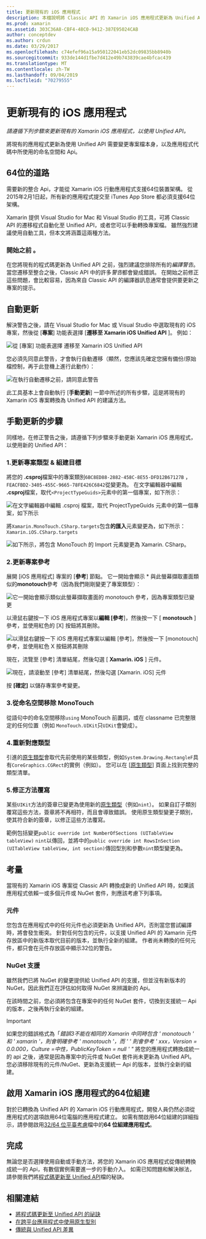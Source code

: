 ```yaml
---
title: 更新現有的 iOS 應用程式
description: 本檔說明將 Classic API 的 Xamarin iOS 應用程式更新為 Unified API 時必須遵循的步驟。
ms.prod: xamarin
ms.assetid: 303C36A8-CBF4-48C0-9412-387E95024CAB
author: conceptdev
ms.author: crdun
ms.date: 03/29/2017
ms.openlocfilehash: c74efef96a15a950122041eb52dc09835bb8940b
ms.sourcegitcommit: 933de144d1fbe7d412e49b743839cae4bfcac439
ms.translationtype: MT
ms.contentlocale: zh-TW
ms.lasthandoff: 09/04/2019
ms.locfileid: "70279555"
---
```

# <a name="updating-existing-ios-apps"></a>更新現有的 iOS 應用程式

_請遵循下列步驟來更新現有的 Xamarin iOS 應用程式，以使用 Unified API。_

將現有的應用程式更新為使用 Unified API 需要變更專案檔本身，以及應用程式代碼中所使用的命名空間和 Api。

## <a name="the-road-to-64-bits"></a>64位的道路

需要新的整合 Api，才能從 Xamarin iOS 行動應用程式支援64位裝置架構。 從2015年2月1日起，所有新的應用程式提交至 iTunes App Store 都必須支援64位架構。

Xamarin 提供 Visual Studio for Mac 和 Visual Studio 的工具，可將 Classic API 的遷移程式自動化至 Unified API，或者您可以手動轉換專案檔。 雖然強烈建議使用自動工具，但本文將涵蓋這兩種方法。

### <a name="before-you-start"></a>開始之前 。

在您將現有的程式碼更新為 Unified API 之前，強烈建議您排除所有的*編譯警告*。 當您遷移至整合之後，Classic API 中的許多*警告*都會變成錯誤。 在開始之前修正這些問題，會比較容易，因為來自 Classic API 的編譯器訊息通常會提供要更新之專案的提示。

## <a name="automated-updating"></a>自動更新

解決警告之後，請在 Visual Studio for Mac 或 Visual Studio 中選取現有的 iOS 專案，然後從 [**專案**] 功能表選擇 [**遷移至 Xamarin iOS Unified API** ]。 例如：

![](updating-ios-apps-images/beta-tool1.png "從 [專案] 功能表選擇 遷移至 Xamarin iOS Unified API")

您必須先同意此警告，才會執行自動遷移（顯然，您應該先確定您擁有備份/原始檔控制，再于此登機上進行此動作）：

![](updating-ios-apps-images/beta-tool2.png "在執行自動遷移之前，請同意此警告")

此工具基本上會自動執行 [**手動更新**] 一節中所述的所有步驟，這是將現有的 Xamarin iOS 專案轉換為 Unified API 的建議方法。

## <a name="steps-to-update-manually"></a>手動更新的步驟

同樣地，在修正警告之後，請遵循下列步驟來手動更新 Xamarin iOS 應用程式，以使用新的 Unified API：

### <a name="1-update-project-type--build-target"></a>1.更新專案類型 & 組建目標

將您的 **.csproj**檔案中的專案類別`6BC8ED88-2882-458C-8E55-DFD12B67127B` ， `FEACFBD2-3405-455C-9665-78FE426C6842`從變更為。 在文字編輯器中編輯 **.csproj**檔案，取代`<ProjectTypeGuids>`元素中的第一個專案，如下所示：

![](updating-ios-apps-images/csproj.png "在文字編輯器中編輯 .csproj 檔案，取代 ProjectTypeGuids 元素中的第一個專案，如下所示")

將`Xamarin.MonoTouch.CSharp.targets`包含**的匯入**元素變更為，如下所示：`Xamarin.iOS.CSharp.targets`

![](updating-ios-apps-images/csproj2.png "如下所示，將包含 MonoTouch 的 Import 元素變更為 Xamarin. CSharp。")

### <a name="2-update-project-references"></a>2.更新專案參考

展開 [iOS 應用程式] 專案的 [**參考**] 節點。 它一開始會顯示 * 與此螢幕擷取畫面類似的**monotouch**參考（因為我們剛剛變更了專案類型）：

![](updating-ios-apps-images/references.png "它一開始會顯示類似此螢幕擷取畫面的 monotouch 參考，因為專案類型已變更")

以滑鼠右鍵按一下 iOS 應用程式專案以**編輯 [參考**]，然後按一下 [ **monotouch** ] 參考，並使用紅色的 [X] 按鈕將其刪除。

![](updating-ios-apps-images/references-delete-monotouch-sml.png "以滑鼠右鍵按一下 iOS 應用程式專案以編輯 [參考]，然後按一下 [monotouch] 參考，並使用紅色 X 按鈕將其刪除")

現在，流覽至 [參考] 清單結尾，然後勾選 [ **Xamarin. iOS** ] 元件。

![](updating-ios-apps-images/references-add-xamarinios-sml.png "現在，請滾動至 [參考] 清單結尾，然後勾選 [Xamarin. iOS] 元件")

按 **[確定]** 以儲存專案參考變更。

### <a name="3-remove-monotouch-from-namespaces"></a>3.從命名空間移除 MonoTouch

從語句中的命名空間移除`using` MonoTouch 前置詞，或在 classname 已完整限定的任何位置（例如 `MonoTouch.UIKit`只`UIKit`會變成）。

### <a name="4-remap-types"></a>4.重新對應類型

引進的[原生類型](~/cross-platform/macios/nativetypes.md)會取代先前使用的某些類型，例如`System.Drawing.RectangleF`具有`CoreGraphics.CGRect`的實例（例如）。 您可以在 [[原生類型](~/cross-platform/macios/nativetypes.md)] 頁面上找到完整的類型清單。

### <a name="5-fix-method-overrides"></a>5.修正方法覆寫

某些`UIKit`方法的簽章已變更為使用新的[原生類型](~/cross-platform/macios/nativetypes.md)（例如`nint`）。 如果自訂子類別覆寫這些方法，簽章將不再相符，而且會導致錯誤。 使用原生類型變更子類別，使其符合新的簽章，以修正這些方法覆寫。

範例包括變更`public override int NumberOfSections (UITableView tableView)` `nint`以傳回，並將中的`public override int RowsInSection (UITableView tableView, int section)`傳回型別和參數`nint`類型變更為。

## <a name="considerations"></a>考量

當現有的 Xamarin iOS 專案從 Classic API 轉換成新的 Unified API 時，如果該應用程式依賴一或多個元件或 NuGet 套件，則應該考慮下列事項。

### <a name="components"></a>元件

您包含在應用程式中的任何元件也必須更新為 Unified API，否則當您嘗試編譯時，將會發生衝突。 針對任何包含的元件，以支援 Unified API 的 Xamarin 元件存放區中的新版本取代目前的版本，並執行全新的組建。 作者尚未轉換的任何元件，都只會在元件存放區中顯示32位的警告。

### <a name="nuget-support"></a>NuGet 支援

雖然我們已將 NuGet 的變更提供給 Unified API 的支援，但並沒有新版本的 NuGet，因此我們正在評估如何取得 NuGet 來辨識新的 Api。

在該時間之前，您必須將包含在專案中的任何 NuGet 套件，切換到支援統一 Api 的版本，之後再執行全新的組建。

> [!IMPORTANT]
> 如果您的錯誤格式為「_錯誤3不能在相同的 Xamarin 中同時包含 ' monotouch ' 和 ' xamarin '，則會明確參考 ' monotouch '，而 ' ' 則會參考 ' xxx，Version = 0.0.000，Culture =中性，PublicKeyToken = null ' "_ 將您的應用程式轉換成統一的 api 之後，通常是因為專案中的元件或 NuGet 套件尚未更新為 Unified API。 您必須移除現有的元件/NuGet、更新為支援統一 Api 的版本，並執行全新的組建。

## <a name="enabling-64-bit-builds-of-xamarinios-apps"></a>啟用 Xamarin iOS 應用程式的64位組建

對於已轉換為 Unified API 的 Xamarin iOS 行動應用程式，開發人員仍然必須從應用程式的選項啟用64位電腦的應用程式建立。 如需有關啟用64位組建的詳細指示，請參閱啟用[32/64 位平臺考慮](~/cross-platform/macios/32-and-64/index.md#enable-64)檔中的**64 位組建應用程式**。

## <a name="finishing-up"></a>完成

無論您是否選擇使用自動或手動方法，將您的 Xamarin iOS 應用程式從傳統轉換成統一的 Api，有數個實例需要進一步的手動介入。 如需已知問題和解決辦法，請參閱我們將[程式碼更新至 Unified API](~/cross-platform/macios/unified/updating-tips.md)檔的秘訣。

## <a name="related-links"></a>相關連結

- [將程式碼更新至 Unified API 的祕訣](~/cross-platform/macios/unified/updating-tips.md)
- [在跨平台應用程式中使用原生型別](~/cross-platform/macios/native-types-cross-platform.md)
- [傳統與 Unified API 差異](https://github.com/xamarin/release-notes-archive/blob/master/release-notes/ios/api_changes/classic-vs-unified-8.6.0/index.md)
